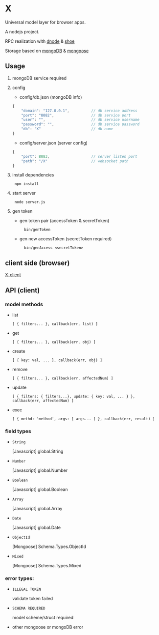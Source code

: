 X
=

Universal model layer for browser apps.

A nodejs project.

RPC realization with [dnode](https://github.com/substack/dnode) & [shoe](https://github.com/substack/shoe)

Storage based on [mongoDB](http://www.mongodb.org/) & [mongoose](http://mongoosejs.com/)

## Usage

1. mongoDB service required

2. config

	* config/db.json (mongoDB info)

	``` javascript
	{
		"domain": "127.0.0.1",			// db service address
		"port": "8082",					// db service port
		"user": "",						// db service username
		"password": "",					// db service password
		"db": "X"						// db name
	}
	```

	* config/server.json (server config)

	``` javascript
	{
		"port": 8083,					// server listen port
		"path": "/X"					// websocket path
	}
	```

3. install dependencies

		npm install

4. start server

		node server.js

5. gen token

	* gen token pair (accessToken & secretToken)

			bin/genToken

	* gen new accessToken (secretToken required)

			bin/genAccess <secretToken>

## client side (browser)

[X-client](https://github.com/nighca/X-client)

## API (client)

### model methods

* list

	`[ { filters... }, callback(err, list) ]`

* get

	`[ { filters... }, callback(err, obj) ]`

* create

	`[ { key: val, ... }, callback(err, obj) ]`

* remove

	`[ { filters... }, callback(err, affectedNum) ]`

* update

	`[ { filters: { filters...}, update: { key: val, ... } }, callback(err, affectedNum) ]`

* exec

	`[ { methd: 'method', args: [ args... ] }, callback(err, result) ]`

### field types

* `String`

	[Javascript] global.String

* `Number`

	[Javascript] global.Number

* `Boolean`

	[Javascript] global.Boolean

* `Array`

	[Javascript] global.Array

* `Date`

	[Javascript] global.Date

* `ObjectId`

	[Mongoose] Schema.Types.ObjectId

* `Mixed`

	[Mongoose] Schema.Types.Mixed


### error types:

* `ILLEGAL TOKEN`

	validate token failed

* `SCHEMA REQUIRED`

	model scheme/struct required

* other mongoose or mongoDB error